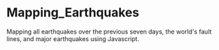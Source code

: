 # Mapping_Earthquakes
Mapping all earthquakes over the previous seven days, the world's fault lines, and major earthquakes using Javascript.
